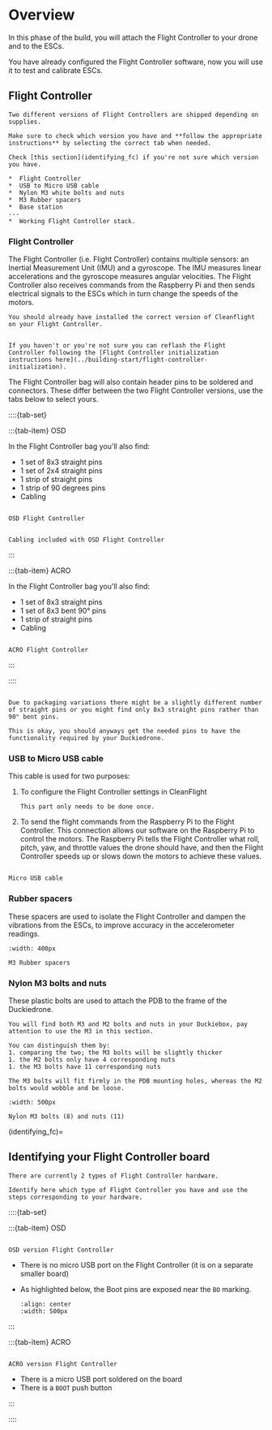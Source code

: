 # Overview
In this phase of the build, you will attach the Flight Controller to your drone and to the ESCs.

You have already configured the Flight Controller software, now you will use it to test and calibrate ESCs. 

## Flight Controller
```{warning}
Two different versions of Flight Controllers are shipped depending on supplies. 

Make sure to check which version you have and **follow the appropriate instructions** by selecting the correct tab when needed.

Check [this section](identifying_fc) if you're not sure which version you have.
```

```{needget}
*  Flight Controller
*  USB to Micro USB cable
*  Nylon M3 white bolts and nuts
*  M3 Rubber spacers
*  Base station
---
*  Working Flight Controller stack.
```

### Flight Controller
The Flight Controller (i.e. Flight Controller) contains multiple sensors: an Inertial Measurement Unit (IMU) and a gyroscope. The IMU measures linear accelerations and the gyroscope measures angular velocities. The Flight Controller also receives commands from the Raspberry Pi and then sends electrical signals to the ESCs which in turn change the speeds of the motors.

```{attention}
You should already have installed the correct version of Cleanflight on your Flight Controller.
```

```{seealso}

If you haven't or you're not sure you can reflash the Flight Controller following the [Flight Controller initialization instructions here](../building-start/flight-controller-initialization).

```

The Flight Controller bag will also contain header pins to be soldered and connectors. These differ between the two Flight Controller versions, use the tabs below to select yours.

::::{tab-set}

:::{tab-item} OSD

In the Flight Controller bag you'll also find:

* 1 set of 8x3 straight pins
* 1 set of 2x4 straight pins
* 1 strip of straight pins
* 1 strip of 90 degrees pins
* Cabling

```{figure} ../_images/components-official/fc_OSD_content.jpg

OSD Flight Controller
```

```{figure} ../_images/components-official/fc_OSD_cabling.jpg

Cabling included with OSD Flight Controller
```

:::

:::{tab-item} ACRO

In the Flight Controller bag you'll also find:

* 1 set of 8x3 straight pins
* 1 set of 8x3 bent 90° pins
* 1 strip of straight pins
* Cabling

```{figure} ../_images/components-official/fc_acro_content.png

ACRO Flight Controller
```
:::

::::

```{note}

Due to packaging variations there might be a slightly different number of straight pins or you might find only 8x3 straight pins rather than 90° bent pins.

This is okay, you should anyways get the needed pins to have the functionality required by your Duckiedrone.

```

### USB to Micro USB cable
This cable is used for two purposes:

1. To configure the Flight Controller settings in CleanFlight

    ```{note}
    This part only needs to be done once. 
    ```
 
1. To send the flight commands from the Raspberry Pi to the Flight Controller. This connection allows our software on the Raspberry Pi to control the motors. The Raspberry Pi tells the Flight Controller what roll, pitch, yaw, and throttle values the drone should have, and then the Flight Controller speeds up or slows down the motors to achieve these values.

```{figure} ../_images/components-official/micro_usb_cable.png

Micro USB cable
```

### Rubber spacers
These spacers are used to isolate the Flight Controller and dampen the vibrations from the ESCs, to improve accuracy in the accelerometer readings.

```{figure} ../_images/components-official/rubber_spacers.png
:width: 400px

M3 Rubber spacers
```

### Nylon M3 bolts and nuts
These plastic bolts are used to attach the PDB to the frame of the Duckiedrone.

```{warning}
You will find both M3 and M2 bolts and nuts in your Duckiebox, pay attention to use the M3 in this section.

You can distinguish them by:
1. comparing the two; the M3 bolts will be slightly thicker
1. the M2 bolts only have 4 corresponding nuts
1. the M3 bolts have 11 corresponding nuts

The M3 bolts will fit firmly in the PDB mounting holes, whereas the M2 bolts would wobble and be loose.
```
```{figure} ../_images/components-official/nylon_M3_bolts_nuts.png
:width: 500px

Nylon M3 bolts (8) and nuts (11)
```

(identifying_fc)=
## Identifying your Flight Controller board
```{attention}
There are currently 2 types of Flight Controller hardware.

Identify here which type of Flight Controller you have and use the steps corresponding to your hardware.
```

::::{tab-set}

:::{tab-item} OSD

```{figure} ../_images/fc-cleanflight/OSD_identify.png

OSD version Flight Controller
```

*   There is no micro USB port on the Flight Controller (it is on a separate smaller board)

*   As highlighted below, the Boot pins are exposed near the `BO` marking.

    ```{image} ../_images/fc-cleanflight/OSD_boot_pins.jpg
    :align: center
    :width: 500px
    ```


:::

:::{tab-item} ACRO


```{figure} ../_images/fc-cleanflight/ACRO_identify.jpg

ACRO version Flight Controller
```

*   There is a micro USB port soldered on the board
*   There is a `BOOT` push button

:::

::::